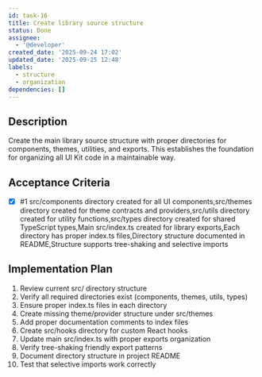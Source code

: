 ```yaml
---
id: task-16
title: Create library source structure
status: Done
assignee:
  - '@developer'
created_date: '2025-09-24 17:02'
updated_date: '2025-09-25 12:48'
labels:
  - structure
  - organization
dependencies: []
---
```


## Description

Create the main library source structure with proper directories for components, themes, utilities, and exports. This establishes the foundation for organizing all UI Kit code in a maintainable way.

## Acceptance Criteria
<!-- AC:BEGIN -->
- [x] #1 src/components directory created for all UI components,src/themes directory created for theme contracts and providers,src/utils directory created for utility functions,src/types directory created for shared TypeScript types,Main src/index.ts created for library exports,Each directory has proper index.ts files,Directory structure documented in README,Structure supports tree-shaking and selective imports
<!-- AC:END -->


## Implementation Plan

1. Review current src/ directory structure
2. Verify all required directories exist (components, themes, utils, types)
3. Ensure proper index.ts files in each directory
4. Create missing theme/provider structure under src/themes
5. Add proper documentation comments to index files
6. Create src/hooks directory for custom React hooks
7. Update main src/index.ts with proper exports organization
8. Verify tree-shaking friendly export patterns
9. Document directory structure in project README
10. Test that selective imports work correctly
